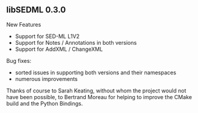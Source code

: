 ## libSEDML 0.3.0

New Features

* Support for SED-ML L1V2
* Support for Notes / Annotations in both versions
* Support for AddXML / ChangeXML

Bug fixes:

* sorted issues in supporting both versions and their namespaces
* numerous improvements

Thanks of course to Sarah Keating, without whom the project would not have been possible, to Bertrand Moreau for helping to improve the CMake build and the Python Bindings.

